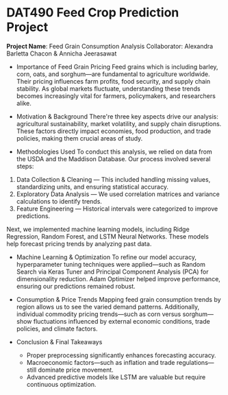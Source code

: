 # DAT490 Feed Crop Prediction Project
**Project Name**: Feed Grain Consumption Analysis
Collaborator: Alexandra Barletta Chacon & Annicha Jeerasawat
- Importance of Feed Grain Pricing
Feed grains which is including barley, corn, oats, and sorghum—are fundamental to agriculture worldwide. Their pricing influences farm profits, food security, and supply chain stability. As global markets fluctuate, understanding these trends becomes increasingly vital for farmers, policymakers, and researchers alike.

- Motivation & Background
There're three key aspects drive our analysis: agricultural sustainability, market volatility, and supply chain disruptions. These factors directly impact economies, food production, and trade policies, making them crucial areas of study.

- Methodologies Used
To conduct this analysis, we relied on data from the USDA and the Maddison Database. Our process involved several steps:
1. Data Collection & Cleaning — This included handling missing values, standardizing units, and ensuring statistical accuracy.
2. Exploratory Data Analysis — We used correlation matrices and variance calculations to identify trends.
3. Feature Engineering — Historical intervals were categorized to improve predictions.

Next, we implemented machine learning models, including Ridge Regression, Random Forest, and LSTM Neural Networks. These models help forecast pricing trends by analyzing past data.

- Machine Learning & Optimization
To refine our model accuracy, hyperparameter tuning techniques were applied—such as Random Search via Keras Tuner and Principal Component Analysis (PCA) for dimensionality reduction. Adam Optimizer helped improve performance, ensuring our predictions remained robust.

- Consumption & Price Trends
Mapping feed grain consumption trends by region allows us to see the varied demand patterns. Additionally, individual commodity pricing trends—such as corn versus sorghum—show fluctuations influenced by external economic conditions, trade policies, and climate factors.

- Conclusion & Final Takeaways
  - Proper preprocessing significantly enhances forecasting accuracy.
  - Macroeconomic factors—such as inflation and trade regulations—still dominate price movement.
  - Advanced predictive models like LSTM are valuable but require continuous optimization.
